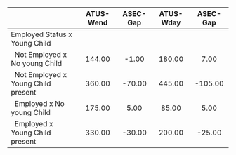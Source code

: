 
|                      |    ATUS-Wend |     ASEC-Gap |    ATUS-Wday |     ASEC-Gap |
| -------------------- | :----------: | :----------: | :----------: | :----------: |
| Employed Status x Young Child |              |              |              |              |
| &nbsp;&nbsp;Not Employed x No young Child |       144.00 |        -1.00 |       180.00 |         7.00 |
| &nbsp;&nbsp;Not Employed x Young Child present |       360.00 |       -70.00 |       445.00 |      -105.00 |
| &nbsp;&nbsp;Employed x No young Child |       175.00 |         5.00 |        85.00 |         5.00 |
| &nbsp;&nbsp;Employed x Young Child present |       330.00 |       -30.00 |       200.00 |       -25.00 |

